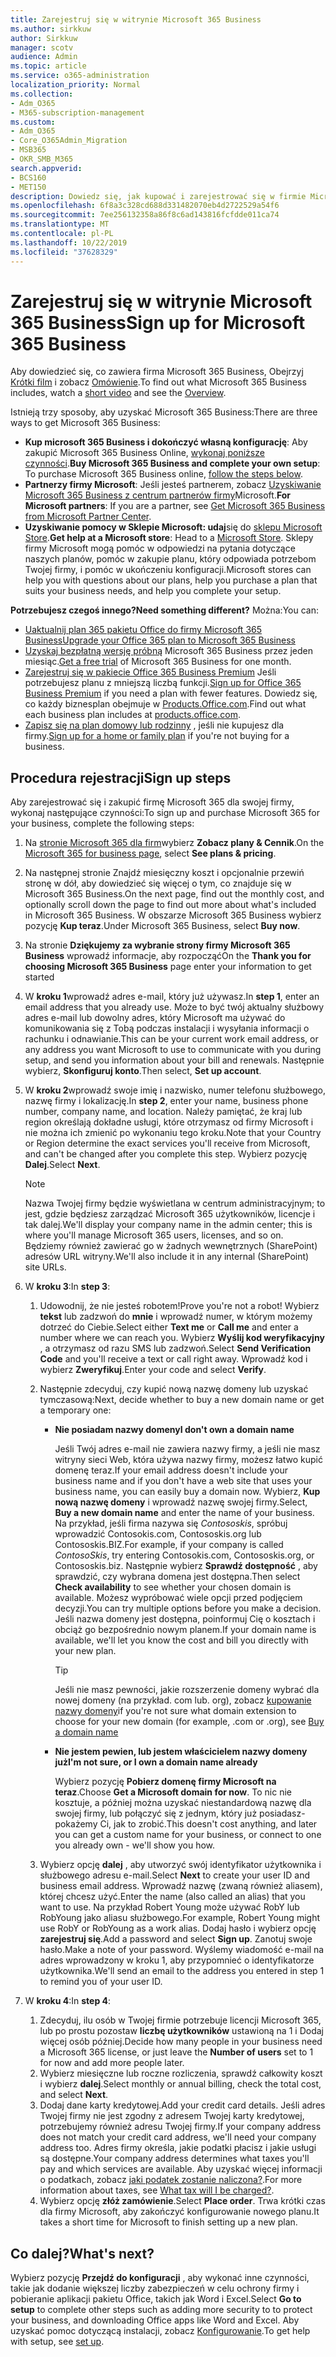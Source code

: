 ```yaml
---
title: Zarejestruj się w witrynie Microsoft 365 Business
ms.author: sirkkuw
author: Sirkkuw
manager: scotv
audience: Admin
ms.topic: article
ms.service: o365-administration
localization_priority: Normal
ms.collection:
- Adm_O365
- M365-subscription-management
ms.custom:
- Adm_O365
- Core_O365Admin_Migration
- MSB365
- OKR_SMB_M365
search.appverid:
- BCS160
- MET150
description: Dowiedz się, jak kupować i zarejestrować się w firmie Microsoft 365 Business.
ms.openlocfilehash: 6f8a3c328cd688d331482070eb4d2722529a54f6
ms.sourcegitcommit: 7ee256132358a86f8c6ad143816fcfdde011ca74
ms.translationtype: MT
ms.contentlocale: pl-PL
ms.lasthandoff: 10/22/2019
ms.locfileid: "37628329"
---
```

# <a name="sign-up-for-microsoft-365-business"></a><span data-ttu-id="83db2-103">Zarejestruj się w witrynie Microsoft 365 Business</span><span class="sxs-lookup"><span data-stu-id="83db2-103">Sign up for Microsoft 365 Business</span></span>

<span data-ttu-id="83db2-104">Aby dowiedzieć się, co zawiera firma Microsoft 365 Business, Obejrzyj [Krótki film](https://support.office.com/article/901e2522-c2cf-4b8c-894e-f482cda3347a) i zobacz [Omówienie](microsoft-365-business-overview.md).</span><span class="sxs-lookup"><span data-stu-id="83db2-104">To find out what Microsoft 365 Business includes, watch a [short video](https://support.office.com/article/901e2522-c2cf-4b8c-894e-f482cda3347a) and see the [Overview](microsoft-365-business-overview.md).</span></span> 

<span data-ttu-id="83db2-105">Istnieją trzy sposoby, aby uzyskać Microsoft 365 Business:</span><span class="sxs-lookup"><span data-stu-id="83db2-105">There are three ways to get Microsoft 365 Business:</span></span>
- <span data-ttu-id="83db2-106">**Kup microsoft 365 Business i dokończyć własną konfigurację**: Aby zakupić Microsoft 365 Business Online, [wykonaj poniższe czynności](#sign-up-steps).</span><span class="sxs-lookup"><span data-stu-id="83db2-106">**Buy Microsoft 365 Business and complete your own setup**: To purchase Microsoft 365 Business online, [follow the steps below](#sign-up-steps).</span></span>
- <span data-ttu-id="83db2-107">**Partnerzy firmy Microsoft**: Jeśli jesteś partnerem, zobacz [Uzyskiwanie Microsoft 365 Business z centrum partnerów firmy](get-microsoft-365-business.md#get-microsoft-365-business-from-microsoft-partner-center)Microsoft.</span><span class="sxs-lookup"><span data-stu-id="83db2-107">**For Microsoft partners**: If you are a partner, see [Get Microsoft 365 Business from Microsoft Partner Center](get-microsoft-365-business.md#get-microsoft-365-business-from-microsoft-partner-center).</span></span>
- <span data-ttu-id="83db2-108">**Uzyskiwanie pomocy w Sklepie Microsoft: udaj**się do [sklepu Microsoft Store](https://www.microsoft.com/store/locations/find-a-store).</span><span class="sxs-lookup"><span data-stu-id="83db2-108">**Get help at a Microsoft store**: Head to a [Microsoft Store](https://www.microsoft.com/store/locations/find-a-store).</span></span> <span data-ttu-id="83db2-109">Sklepy firmy Microsoft mogą pomóc w odpowiedzi na pytania dotyczące naszych planów, pomóc w zakupie planu, który odpowiada potrzebom Twojej firmy, i pomóc w ukończeniu konfiguracji.</span><span class="sxs-lookup"><span data-stu-id="83db2-109">Microsoft stores can help you with questions about our plans, help you purchase a plan that suits your business needs, and help you complete your setup.</span></span>

<span data-ttu-id="83db2-110">**Potrzebujesz czegoś innego?**</span><span class="sxs-lookup"><span data-stu-id="83db2-110">**Need something different?**</span></span> <span data-ttu-id="83db2-111">Można:</span><span class="sxs-lookup"><span data-stu-id="83db2-111">You can:</span></span>
- [<span data-ttu-id="83db2-112">Uaktualnij plan 365 pakietu Office do firmy Microsoft 365 Business</span><span class="sxs-lookup"><span data-stu-id="83db2-112">Upgrade your Office 365 plan to Microsoft 365 Business</span></span>](migrate-to-microsoft-365-business.md)
- <span data-ttu-id="83db2-113">[Uzyskaj bezpłatną wersję próbną](https://go.microsoft.com/fwlink/p/?linkid=2102309) Microsoft 365 Business przez jeden miesiąc.</span><span class="sxs-lookup"><span data-stu-id="83db2-113">[Get a free trial](https://go.microsoft.com/fwlink/p/?linkid=2102309) of Microsoft 365 Business for one month.</span></span>
- <span data-ttu-id="83db2-114">[Zarejestruj się w pakiecie Office 365 Business Premium](https://go.microsoft.com/fwlink/p/?LinkID=510935) Jeśli potrzebujesz planu z mniejszą liczbą funkcji.</span><span class="sxs-lookup"><span data-stu-id="83db2-114">[Sign up for Office 365 Business Premium](https://go.microsoft.com/fwlink/p/?LinkID=510935) if you need a plan with fewer features.</span></span> <span data-ttu-id="83db2-115">Dowiedz się, co każdy biznesplan obejmuje w [Products.Office.com](https://products.office.com/compare-all-microsoft-office-products-4-column?&activetab=tab:primaryr1).</span><span class="sxs-lookup"><span data-stu-id="83db2-115">Find out what each business plan includes at [products.office.com](https://products.office.com/compare-all-microsoft-office-products-4-column?&activetab=tab:primaryr1).</span></span>
- <span data-ttu-id="83db2-116">[Zapisz się na plan domowy lub rodzinny](https://products.office.com/compare-all-microsoft-office-products-4-column?&activetab=tab:primaryr1) , jeśli nie kupujesz dla firmy.</span><span class="sxs-lookup"><span data-stu-id="83db2-116">[Sign up for a home or family plan](https://products.office.com/compare-all-microsoft-office-products-4-column?&activetab=tab:primaryr1) if you're not buying for a business.</span></span> 
 

## <a name="sign-up-steps"></a><span data-ttu-id="83db2-117">Procedura rejestracji</span><span class="sxs-lookup"><span data-stu-id="83db2-117">Sign up steps</span></span>

<span data-ttu-id="83db2-118">Aby zarejestrować się i zakupić firmę Microsoft 365 dla swojej firmy, wykonaj następujące czynności:</span><span class="sxs-lookup"><span data-stu-id="83db2-118">To sign up and purchase Microsoft 365 for your business, complete the following steps:</span></span>

1. <span data-ttu-id="83db2-119">Na [stronie Microsoft 365 dla firm](https://www.microsoft.com/microsoft-365/business)wybierz **Zobacz plany & Cennik**.</span><span class="sxs-lookup"><span data-stu-id="83db2-119">On the [Microsoft 365 for business page](https://www.microsoft.com/microsoft-365/business), select **See plans & pricing**.</span></span> 
2. <span data-ttu-id="83db2-120">Na następnej stronie Znajdź miesięczny koszt i opcjonalnie przewiń stronę w dół, aby dowiedzieć się więcej o tym, co znajduje się w Microsoft 365 Business.</span><span class="sxs-lookup"><span data-stu-id="83db2-120">On the next page, find out the monthly cost, and optionally scroll down the page to find out more about what's included in Microsoft 365 Business.</span></span> <span data-ttu-id="83db2-121">W obszarze Microsoft 365 Business wybierz pozycję **Kup teraz**.</span><span class="sxs-lookup"><span data-stu-id="83db2-121">Under Microsoft 365 Business, select **Buy now**.</span></span>
3. <span data-ttu-id="83db2-122">Na stronie **Dziękujemy za wybranie strony firmy Microsoft 365 Business** wprowadź informacje, aby rozpocząć</span><span class="sxs-lookup"><span data-stu-id="83db2-122">On the **Thank you for choosing Microsoft 365 Business** page enter your information to get started</span></span>
4. <span data-ttu-id="83db2-123">W **kroku 1**wprowadź adres e-mail, który już używasz.</span><span class="sxs-lookup"><span data-stu-id="83db2-123">In **step 1**, enter an email address that you already use.</span></span> <span data-ttu-id="83db2-124">Może to być twój aktualny służbowy adres e-mail lub dowolny adres, który Microsoft ma używać do komunikowania się z Tobą podczas instalacji i wysyłania informacji o rachunku i odnawianie.</span><span class="sxs-lookup"><span data-stu-id="83db2-124">This can be your current work email address, or any address you want Microsoft to use to communicate with you during setup, and send you information about your bill and renewals.</span></span> <span data-ttu-id="83db2-125">Następnie wybierz, **Skonfiguruj konto**.</span><span class="sxs-lookup"><span data-stu-id="83db2-125">Then select, **Set up account**.</span></span>
5. <span data-ttu-id="83db2-126">W **kroku 2**wprowadź swoje imię i nazwisko, numer telefonu służbowego, nazwę firmy i lokalizację.</span><span class="sxs-lookup"><span data-stu-id="83db2-126">In **step 2**, enter your name, business phone number, company name, and location.</span></span> <span data-ttu-id="83db2-127">Należy pamiętać, że kraj lub region określają dokładne usługi, które otrzymasz od firmy Microsoft i nie można ich zmienić po wykonaniu tego kroku.</span><span class="sxs-lookup"><span data-stu-id="83db2-127">Note that your Country or Region determine the exact services you'll receive from Microsoft, and can't be changed after you complete this step.</span></span> <span data-ttu-id="83db2-128">Wybierz pozycję **Dalej**.</span><span class="sxs-lookup"><span data-stu-id="83db2-128">Select **Next**.</span></span>
    > [!NOTE]
    > <span data-ttu-id="83db2-129">Nazwa Twojej firmy będzie wyświetlana w centrum administracyjnym; to jest, gdzie będziesz zarządzać Microsoft 365 użytkowników, licencje i tak dalej.</span><span class="sxs-lookup"><span data-stu-id="83db2-129">We'll display your company name in the admin center; this is where you'll manage Microsoft 365 users, licenses, and so on.</span></span> <span data-ttu-id="83db2-130">Będziemy również zawierać go w żadnych wewnętrznych (SharePoint) adresów URL witryny.</span><span class="sxs-lookup"><span data-stu-id="83db2-130">We'll also include it in any internal (SharePoint) site URLs.</span></span>
6. <span data-ttu-id="83db2-131">W **kroku 3**:</span><span class="sxs-lookup"><span data-stu-id="83db2-131">In **step 3**:</span></span>

    1. <span data-ttu-id="83db2-132">Udowodnij, że nie jesteś robotem!</span><span class="sxs-lookup"><span data-stu-id="83db2-132">Prove you're not a robot!</span></span> <span data-ttu-id="83db2-133">Wybierz **tekst** lub zadzwoń do **mnie** i wprowadź numer, w którym możemy dotrzeć do Ciebie.</span><span class="sxs-lookup"><span data-stu-id="83db2-133">Select either **Text me** or **Call me** and enter a number where we can reach you.</span></span> <span data-ttu-id="83db2-134">Wybierz **Wyślij kod weryfikacyjny** , a otrzymasz od razu SMS lub zadzwoń.</span><span class="sxs-lookup"><span data-stu-id="83db2-134">Select **Send Verification Code** and you'll receive a text or call right away.</span></span> <span data-ttu-id="83db2-135">Wprowadź kod i wybierz **Zweryfikuj**.</span><span class="sxs-lookup"><span data-stu-id="83db2-135">Enter your code and select **Verify**.</span></span>
    2. <span data-ttu-id="83db2-136">Następnie zdecyduj, czy kupić nową nazwę domeny lub uzyskać tymczasową:</span><span class="sxs-lookup"><span data-stu-id="83db2-136">Next, decide whether to buy a new domain name or get a temporary one:</span></span>

        - <span data-ttu-id="83db2-137">**Nie posiadam nazwy domeny**</span><span class="sxs-lookup"><span data-stu-id="83db2-137">**I don't own a domain name**</span></span> 
        
            <span data-ttu-id="83db2-138">Jeśli Twój adres e-mail nie zawiera nazwy firmy, a jeśli nie masz witryny sieci Web, która używa nazwy firmy, możesz łatwo kupić domenę teraz.</span><span class="sxs-lookup"><span data-stu-id="83db2-138">If your email address doesn't include your business name and if you don't have a web site that uses your business name, you can easily buy a domain now.</span></span> <span data-ttu-id="83db2-139">Wybierz, **Kup nową nazwę domeny** i wprowadź nazwę swojej firmy.</span><span class="sxs-lookup"><span data-stu-id="83db2-139">Select, **Buy a new domain name** and enter the name of your business.</span></span> <span data-ttu-id="83db2-140">Na przykład, jeśli firma nazywa się *Contososkis*, spróbuj wprowadzić Contosokis.com, Contososkis.org lub Contososkis.BIZ.</span><span class="sxs-lookup"><span data-stu-id="83db2-140">For example, if your company is called *ContosoSkis*, try entering Contosokis.com, Contososkis.org, or Contososkis.biz.</span></span> <span data-ttu-id="83db2-141">Następnie wybierz **Sprawdź dostępność** , aby sprawdzić, czy wybrana domena jest dostępna.</span><span class="sxs-lookup"><span data-stu-id="83db2-141">Then select **Check availability** to see whether your chosen domain is available.</span></span> <span data-ttu-id="83db2-142">Możesz wypróbować wiele opcji przed podjęciem decyzji.</span><span class="sxs-lookup"><span data-stu-id="83db2-142">You can try multiple options before you make a decision.</span></span> <span data-ttu-id="83db2-143">Jeśli nazwa domeny jest dostępna, poinformuj Cię o kosztach i obciąż go bezpośrednio nowym planem.</span><span class="sxs-lookup"><span data-stu-id="83db2-143">If your domain name is available, we'll let you know the cost and bill you directly with your new plan.</span></span> 
       
            > [!TIP]
            > <span data-ttu-id="83db2-144">Jeśli nie masz pewności, jakie rozszerzenie domeny wybrać dla nowej domeny (na przykład. com lub. org), zobacz [kupowanie nazwy domeny](https://docs.microsoft.com/office365/admin/get-help-with-domains/buy-a-domain-name)</span><span class="sxs-lookup"><span data-stu-id="83db2-144">if you're not sure what domain extension to choose for your new domain (for example, .com or .org), see [Buy a domain name](https://docs.microsoft.com/office365/admin/get-help-with-domains/buy-a-domain-name)</span></span>
        
        - <span data-ttu-id="83db2-145">**Nie jestem pewien, lub jestem właścicielem nazwy domeny już**</span><span class="sxs-lookup"><span data-stu-id="83db2-145">**I'm not sure, or I own a domain name already**</span></span> 
        
             <span data-ttu-id="83db2-146">Wybierz pozycję **Pobierz domenę firmy Microsoft na teraz**.</span><span class="sxs-lookup"><span data-stu-id="83db2-146">Choose **Get a Microsoft domain for now**.</span></span> <span data-ttu-id="83db2-147">To nic nie kosztuje, a później można uzyskać niestandardową nazwę dla swojej firmy, lub połączyć się z jednym, który już posiadasz-pokażemy Ci, jak to zrobić.</span><span class="sxs-lookup"><span data-stu-id="83db2-147">This doesn't cost anything, and later you can get a custom name for your business, or connect to one you already own - we'll show you how.</span></span>

    3. <span data-ttu-id="83db2-148">Wybierz opcję **dalej** , aby utworzyć swój identyfikator użytkownika i służbowego adresu e-mail.</span><span class="sxs-lookup"><span data-stu-id="83db2-148">Select **Next** to create your user ID and business email address.</span></span> <span data-ttu-id="83db2-149">Wprowadź nazwę (zwaną również aliasem), której chcesz użyć.</span><span class="sxs-lookup"><span data-stu-id="83db2-149">Enter the name (also called an alias) that you want to use.</span></span> <span data-ttu-id="83db2-150">Na przykład Robert Young może używać RobY lub RobYoung jako aliasu służbowego.</span><span class="sxs-lookup"><span data-stu-id="83db2-150">For example, Robert Young might use RobY or RobYoung as a work alias.</span></span> <span data-ttu-id="83db2-151">Dodaj hasło i wybierz opcję **zarejestruj się**.</span><span class="sxs-lookup"><span data-stu-id="83db2-151">Add a password and select **Sign up**.</span></span> <span data-ttu-id="83db2-152">Zanotuj swoje hasło.</span><span class="sxs-lookup"><span data-stu-id="83db2-152">Make a note of your password.</span></span> <span data-ttu-id="83db2-153">Wyślemy wiadomość e-mail na adres wprowadzony w kroku 1, aby przypomnieć o identyfikatorze użytkownika.</span><span class="sxs-lookup"><span data-stu-id="83db2-153">We'll send an email to the address you entered in step 1 to remind you of your user ID.</span></span>
7. <span data-ttu-id="83db2-154">W **kroku 4**:</span><span class="sxs-lookup"><span data-stu-id="83db2-154">In **step 4**:</span></span> 

    1. <span data-ttu-id="83db2-155">Zdecyduj, ilu osób w Twojej firmie potrzebuje licencji Microsoft 365, lub po prostu pozostaw **liczbę użytkowników** ustawioną na 1 i Dodaj więcej osób później.</span><span class="sxs-lookup"><span data-stu-id="83db2-155">Decide how many people in your business need a Microsoft 365 license, or just leave the **Number of users** set to 1 for now and add more people later.</span></span> 
    2. <span data-ttu-id="83db2-156">Wybierz miesięczne lub roczne rozliczenia, sprawdź całkowity koszt i wybierz **dalej**.</span><span class="sxs-lookup"><span data-stu-id="83db2-156">Select monthly or annual billing, check the total cost, and select **Next**.</span></span> 
    3. <span data-ttu-id="83db2-157">Dodaj dane karty kredytowej.</span><span class="sxs-lookup"><span data-stu-id="83db2-157">Add your credit card details.</span></span> <span data-ttu-id="83db2-158">Jeśli adres Twojej firmy nie jest zgodny z adresem Twojej karty kredytowej, potrzebujemy również adresu Twojej firmy.</span><span class="sxs-lookup"><span data-stu-id="83db2-158">If your company address does not match your credit card address, we'll need your company address too.</span></span> <span data-ttu-id="83db2-159">Adres firmy określa, jakie podatki płacisz i jakie usługi są dostępne.</span><span class="sxs-lookup"><span data-stu-id="83db2-159">Your company address determines what taxes you'll pay and which services are available.</span></span> <span data-ttu-id="83db2-160">Aby uzyskać więcej informacji o podatkach, zobacz [jaki podatek zostanie naliczona?](https://docs.microsoft.com/office365/admin/subscriptions-and-billing/what-tax-will-i-be-charged).</span><span class="sxs-lookup"><span data-stu-id="83db2-160">For more information about taxes, see [What tax will I be charged?](https://docs.microsoft.com/office365/admin/subscriptions-and-billing/what-tax-will-i-be-charged).</span></span>
    4. <span data-ttu-id="83db2-161">Wybierz opcję **złóż zamówienie**.</span><span class="sxs-lookup"><span data-stu-id="83db2-161">Select **Place order**.</span></span> <span data-ttu-id="83db2-162">Trwa krótki czas dla firmy Microsoft, aby zakończyć konfigurowanie nowego planu.</span><span class="sxs-lookup"><span data-stu-id="83db2-162">It takes a short time for Microsoft to finish setting up a new plan.</span></span>

## <a name="whats-next"></a><span data-ttu-id="83db2-163">Co dalej?</span><span class="sxs-lookup"><span data-stu-id="83db2-163">What's next?</span></span>
<span data-ttu-id="83db2-164">Wybierz pozycję **Przejdź do konfiguracji** , aby wykonać inne czynności, takie jak dodanie większej liczby zabezpieczeń w celu ochrony firmy i pobieranie aplikacji pakietu Office, takich jak Word i Excel.</span><span class="sxs-lookup"><span data-stu-id="83db2-164">Select **Go to setup** to complete other steps such as adding more security to to protect your business, and downloading Office apps like Word and Excel.</span></span> <span data-ttu-id="83db2-165">Aby uzyskać pomoc dotyczącą instalacji, zobacz [Konfigurowanie](set-up.md).</span><span class="sxs-lookup"><span data-stu-id="83db2-165">To get help with setup, see [set up](set-up.md).</span></span>

